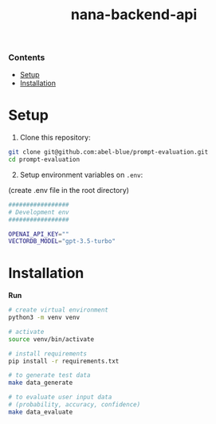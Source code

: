 <div align="center">
  <!-- <img src="assets/bot_nana_logo.png" alt="logo" height="40%" width="50%"/> -->
  <h1><b>nana-backend-api</b></h1>

</div>

<!-- TABLE OF CONTENTS -->
<br/>

### Contents

- [Setup](#setup)
- [Installation](#installation)

# Setup

1. Clone this repository:

```sh
git clone git@github.com:abel-blue/prompt-evaluation.git
cd prompt-evaluation
```

2. Setup environment variables on `.env`:

(create .env file in the root directory)

```bash
#################
# Development env
#################

OPENAI_API_KEY=""
VECTORDB_MODEL="gpt-3.5-turbo"
```


# Installation

**Run**

```bash
# create virtual environment
python3 -m venv venv

# activate
source venv/bin/activate

# install requirements
pip install -r requirements.txt

# to generate test data
make data_generate

# to evaluate user input data 
# (probability, accuracy, confidence)
make data_evaluate
```